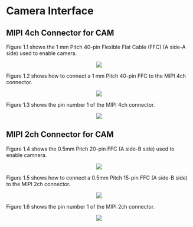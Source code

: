 <h1>
  Camera Interface
</h1>


## MIPI 4ch Connector for CAM  

Figure 1.1 shows the 1 mm Pitch 40-pin Flexible Flat Cable (FFC) (A side-A side) used to enable camera.  
<p align="center"><img src="https://github.com/Topst-Dev/Documentation/assets/161264431/75f14ff9-1bf1-4ca9-9daa-7f837e758307"></p>  

Figure 1.2 shows how to connect a 1 mm Pitch 40-pin FFC to the MIPI 4ch connector.  
<p align="center"><img src="https://github.com/Topst-Dev/Documentation/assets/161264431/e9a9e2b5-b6e3-4b69-84eb-89d42f92864a"></p>  

Figure 1.3 shows the pin number 1 of the MIPI 4ch connector.  
<p align="center"><img src="https://github.com/Topst-Dev/Documentation/assets/161264431/fbb93213-d9e8-45cb-9603-b80537ec528c"></p>  


## MIPI 2ch Connector for CAM  

Figure 1.4 shows the 0.5mm Pitch 20-pin FFC (A side-B side) used to enable camnera.  
<p align="center"><img src="https://github.com/Topst-Dev/Documentation/assets/161264431/d7b071d2-8110-4be5-9df0-a733a271a507"></p>  

Figure 1.5 shows how to connect a 0.5mm Pitch 15-pin FFC (A side-B side) to the MIPI 2ch connector.  
<p align="center"><img src="https://github.com/Topst-Dev/Documentation/assets/161264431/01f1e1e4-9d8a-4bb0-be0e-bef5d71013c0"></p>  

Figure 1.6 shows the pin number 1 of the MIPI 2ch connector.  
<p align="center"><img src="https://github.com/Topst-Dev/Documentation/assets/161264431/5be833fb-0b07-40f0-80f6-750c063a1259"></p>  




